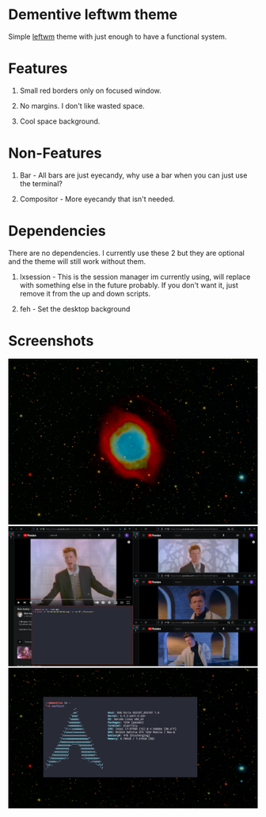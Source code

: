 # Dementive leftwm theme

Simple [leftwm](https://github.com/leftwm/leftwm) theme with just enough to have a functional system.

# Features

1. Small red borders only on focused window.

2. No margins. I don't like wasted space.

3. Cool space background.

# Non-Features

1. Bar - All bars are just eyecandy, why use a bar when you can just use the terminal?

2. Compositor - More eyecandy that isn't needed.

# Dependencies

There are no dependencies.
I currently use these 2 but they are optional and the theme will still work without them.

1. lxsession - This is the session manager im currently using, will replace with something else in the future probably. If you don't want it, just remove it from the up and down scripts.

2. feh - Set the desktop background

# Screenshots

![Space Background](background.png)
![Example Layout](/assets/image.png)
![Example Desktop](/assets/image2.png)
